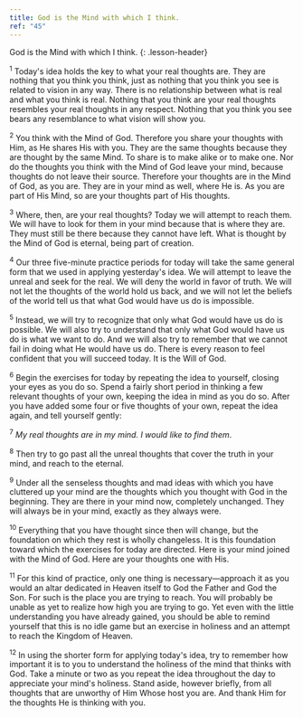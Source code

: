 ```yaml
---
title: God is the Mind with which I think.
ref: "45"
---
```


God is the Mind with which I think.
{: .lesson-header}

<sup>1</sup> Today's idea holds the key to what your real thoughts are. They are
nothing that you think you think, just as nothing that you think you see
is related to vision in any way. There is no relationship between what
is real and what you think is real. Nothing that you think are your real
thoughts resembles your real thoughts in any respect. Nothing that you
think you see bears any resemblance to what vision will show you.

<sup>2</sup> You think with the Mind of God. Therefore you share your thoughts with
Him, as He shares His with you. They are the same thoughts because they
are thought by the same Mind. To share is to make alike or to make one.
Nor do the thoughts you think with the Mind of God leave your mind,
because thoughts do not leave their source. Therefore your thoughts are
in the Mind of God, as you are. They are in your mind as well, where He
is. As you are part of His Mind, so are your thoughts part of His
thoughts.

<sup>3</sup> Where, then, are your real thoughts? Today we will attempt to reach
them. We will have to look for them in your mind because that is where
they are. They must still be there because they cannot have left. What
is thought by the Mind of God is eternal, being part of creation.

<sup>4</sup> Our three five-minute practice periods for today will take the same
general form that we used in applying yesterday's idea. We will attempt
to leave the unreal and seek for the real. We will deny the world in
favor of truth. We will not let the thoughts of the world hold us back,
and we will not let the beliefs of the world tell us that what God would
have us do is impossible.

<sup>5</sup> Instead, we will try to recognize that only what God would have us do
is possible. We will also try to understand that only what God would
have us do is what we want to do. And we will also try to remember that
we cannot fail in doing what He would have us do. There is every reason
to feel confident that you will succeed today. It is the Will of God.

<sup>6</sup> Begin the exercises for today by repeating the idea to yourself,
closing your eyes as you do so. Spend a fairly short period in thinking
a few relevant thoughts of your own, keeping the idea in mind as you do
so. After you have added some four or five thoughts of your own, repeat
the idea again, and tell yourself gently:

<sup>7</sup> *My real thoughts are in my mind. I would like to find them*.

<sup>8</sup> Then try to go past all the unreal thoughts that cover the truth in
your mind, and reach to the eternal.

<sup>9</sup> Under all the senseless thoughts and mad ideas with which you have
cluttered up your mind are the thoughts which you thought with God in
the beginning. They are there in your mind now, completely unchanged.
They will always be in your mind, exactly as they always were.

<sup>10</sup> Everything that you have thought since then will change, but the
foundation on which they rest is wholly changeless. It is this
foundation toward which the exercises for today are directed. Here is
your mind joined with the Mind of God. Here are your thoughts one with
His.

<sup>11</sup> For this kind of practice, only one thing is necessary—approach it as
you would an altar dedicated in Heaven itself to God the Father and God
the Son. For such is the place you are trying to reach. You will
probably be unable as yet to realize how high you are trying to go. Yet
even with the little understanding you have already gained, you should
be able to remind yourself that this is no idle game but an exercise in
holiness and an attempt to reach the Kingdom of Heaven.

<sup>12</sup> In using the shorter form for applying today's idea, try to remember
how important it is to you to understand the holiness of the mind that
thinks with God. Take a minute or two as you repeat the idea throughout
the day to appreciate your mind's holiness. Stand aside, however
briefly, from all thoughts that are unworthy of Him Whose host you are.
And thank Him for the thoughts He is thinking with you.

